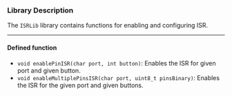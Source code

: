 ### Library Description
The `ISRLib` library contains functions for enabling and configuring ISR.

---
#### Defined function

 - `void enablePinISR(char port, int button)`: Enables the ISR for given port and given button.
 - `void enableMultiplePinsISR(char port, uint8_t pinsBinary)`: Enables the ISR for the given port and given buttons.